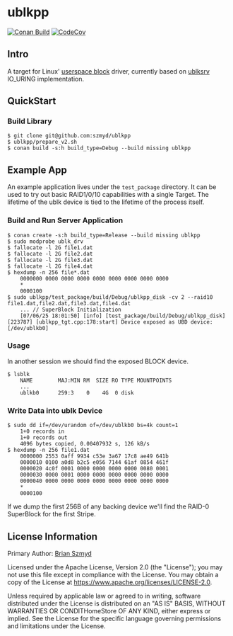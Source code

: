 # ublkpp
[![Conan Build](https://github.com/szmyd/ublkpp/actions/workflows/merge_build.yml/badge.svg?branch=main)](https://github.com/szmyd/ublkpp/actions/workflows/merge_build.yml)
[![CodeCov](https://codecov.io/gh/szmyd/ublkpp/graph/badge.svg?token=2N5W3458RK)](https://codecov.io/gh/szmyd/ublkpp)

## Intro

A target for Linux' [userspace block](https://docs.kernel.org/block/ublk.html) driver, currently
based on [ublksrv](https://github.com/ublk-org/ublksrv) IO_URING implementation.

## QuickStart

### Build Library

    $ git clone git@github.com:szmyd/ublkpp
    $ ublkpp/prepare_v2.sh
    $ conan build -s:h build_type=Debug --build missing ublkpp

## Example App
An example application lives under the `test_package` directory. It can be used to try out basic RAID1/0/10 capabilities
with a single Target. The lifetime of the ublk device is tied to the lifetime of the process itself.

### Build and Run Server Application

    $ conan create -s:h build_type=Release --build missing ublkpp
    $ sudo modprobe ublk_drv
    $ fallocate -l 2G file1.dat
    $ fallocate -l 2G file2.dat
    $ fallocate -l 2G file3.dat
    $ fallocate -l 2G file4.dat
    $ hexdump -n 256 file*.dat
        0000000 0000 0000 0000 0000 0000 0000 0000 0000
        *
        0000100
    $ sudo ublkpp/test_package/build/Debug/ublkpp_disk -cv 2 --raid10 file1.dat,file2.dat,file3.dat,file4.dat
        ... // SuperBlock Initialization
        [07/06/25 18:01:50] [info] [test_package/build/Debug/ublkpp_disk] [223787] [ublkpp_tgt.cpp:178:start] Device exposed as UBD device: [/dev/ublkb0]

### Usage
In another session we should find the exposed BLOCK device.

    $ lsblk
        NAME        MAJ:MIN RM  SIZE RO TYPE MOUNTPOINTS
        ...
        ublkb0      259:3    0    4G  0 disk

### Write Data into ublk Device

    $ sudo dd if=/dev/urandom of=/dev/ublkb0 bs=4k count=1 
        1+0 records in
        1+0 records out
        4096 bytes copied, 0.00407932 s, 126 kB/s
    $ hexdump -n 256 file1.dat
        0000000 2553 0aff 9934 c53e 3a67 17c8 ae49 641b
        0000010 0100 a0d8 b2c5 e056 7144 61af 0854 461f
        0000020 4c0f 0001 0000 0000 0000 0000 0080 0001
        0000030 0000 0001 0000 0000 0000 0000 0000 0000
        0000040 0000 0000 0000 0000 0000 0000 0000 0000
        *
        0000100

If we dump the first 256B of any backing device we'll find the RAID-0 SuperBlock for the first Stripe.

## License Information
Primary Author: [Brian Szmyd](https://github.com/szmyd)

Licensed under the Apache License, Version 2.0 (the "License"); you may not use this file except in compliance with the
License. You may obtain a copy of the License at https://www.apache.org/licenses/LICENSE-2.0.

Unless required by applicable law or agreed to in writing, software distributed under the License is distributed on an
"AS IS" BASIS, WITHOUT WARRANTIES OR CONDITHomeStore OF ANY KIND, either express or implied. See the License for the
specific language governing permissions and limitations under the License.
